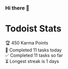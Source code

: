 ### Hi there 👋




# Todoist Stats

<!-- TODO-IST:START -->
🏆  450 Karma Points           
🌸  Completed 11 tasks today           
✅  Completed 11 tasks so far           
⏳  Longest streak is 1 days
<!-- TODO-IST:END -->



<!--
**paulo-david/paulo-david** is a ✨ _special_ ✨ repository because its `README.md` (this file) appears on your GitHub profile.

Here are some ideas to get you started:

- 🔭 I’m currently working on ...
- 🌱 I’m currently learning ...
- 👯 I’m looking to collaborate on ...
- 🤔 I’m looking for help with ...
- 💬 Ask me about ...
- 📫 How to reach me: ...
- ⚡ Fun fact: ...
-->
